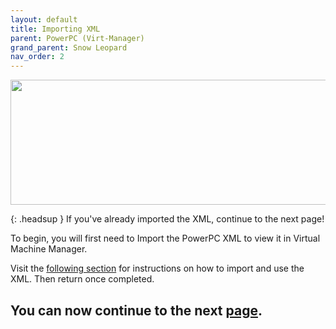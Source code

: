 ```yaml
---
layout: default
title: Importing XML
parent: PowerPC (Virt-Manager)
grand_parent: Snow Leopard
nav_order: 2
---
```


<p align="center">
  <img width="650" height="200" src="../../../../../assets/HeaderDarwinPPCxml.png">
</p>

{: .headsup }
If you've already imported the XML, continue to the next page!

To begin, you will first need to Import the PowerPC XML to view it in Virtual Machine Manager.

Visit the [following section](../../../../../infocenter/07-XML/PPC/index) for instructions on how to import and use the XML. Then return once completed.

## You can now continue to the next <a href="../02-MacintoshHD">page</a>.
